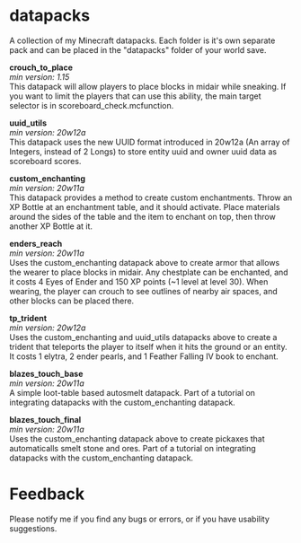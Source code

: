# datapacks
A collection of my Minecraft datapacks.
Each folder is it's own separate pack and can be placed in the "datapacks" folder of your world save.

**crouch_to_place**  
*min version: 1.15*  
This datapack will allow players to place blocks in midair while sneaking. If you want to limit the players that can use this ability, the main target selector is in scoreboard_check.mcfunction.

**uuid_utils**  
*min version: 20w12a*  
This datapack uses the new UUID format introduced in 20w12a (An array of Integers, instead of 2 Longs) to store entity uuid and owner uuid data as scoreboard scores.

**custom_enchanting**  
*min version: 20w11a*  
This datapack provides a method to create custom enchantments. Throw an XP Bottle at an enchantment table, and it should activate. Place materials around the sides of the table and the item to enchant on top, then throw another XP Bottle at it.  

**enders_reach**  
*min version: 20w11a*  
Uses the custom_enchanting datapack above to create armor that allows the wearer to place blocks in midair. Any chestplate can be enchanted, and it costs 4 Eyes of Ender and 150 XP points (~1 level at level 30). When wearing, the player can crouch to see outlines of nearby air spaces, and other blocks can be placed there.

**tp_trident**  
*min version: 20w12a*  
Uses the custom_enchanting and uuid_utils datapacks above to create a trident that teleports the player to itself when it hits the ground or an entity. It costs 1 elytra, 2 ender pearls, and 1 Feather Falling IV book to enchant.

**blazes_touch_base**  
*min version: 20w11a*  
A simple loot-table based autosmelt datapack. Part of a tutorial on integrating datapacks with the custom_enchanting datapack.  

**blazes_touch_final**  
*min version: 20w11a*  
Uses the custom_enchanting datapack above to create pickaxes that automaticalls smelt stone and ores. Part of a tutorial on integrating datapacks with the custom_enchanting datapack.

# Feedback
Please notify me if you find any bugs or errors, or if you have usability suggestions.
